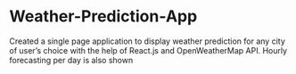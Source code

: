 # Weather-Prediction-App
Created a single page application to display weather prediction for any city of user’s choice with the help of React.js and OpenWeatherMap API. Hourly forecasting per day is also shown
